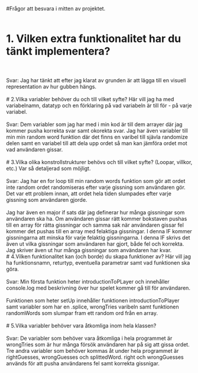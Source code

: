 #Frågor att besvara i mitten av projektet.
<br>
<br>
# 1. Vilken extra funktionalitet har du tänkt implementera?
<br>
<br>
Svar: Jag har tänkt att efter jag klarat av grunden är att lägga till en visuell representation av hur gubben hängs.
<br>
<br>
# 2.Vilka variabler behöver du och till vilket syfte? Här vill jag ha med variabelnamn, datatyp och en förklaring på vad variabeln är till för - på varje variabel.
<br>
<br>
Svar: Dem variabler som jag har med i min kod är till dem arrayer där jag kommer pusha korrekta svar samt okorekta svar. Jag har även variabler till min min random word funktion där det finns en varibel till sjävla randomize delen samt en variabel till att dela upp ordet så man kan jämföra ordet mot vad användaren gissar.
<br>
<br>
# 3.Vilka olika konstrollstrukturer behövs och till vilket syfte? (Loopar, villkor, etc.) Var så detaljerad som möjligt.
<br>
<br>
Svar: Jag har en for loop till min random words funktion som gör att ordet inte random ordet randomiseras efter varje gissning som användaren gör. Det var ett problem innan, att ordet hela tiden slumpades efter varje gissning som användaren gjorde.
<br>
<br>
Jag har även en major if sats där jag definerar hur många gissningar som användaren ska ha. Om användaren gissar rätt kommer bokstaven pushas till en array för rätta gissningar och samma sak när användaren gissar fel kommer det pushas till en array med felaktiga gissningar. I denna IF kommer gissningarna att minska för varje felaktig gissningarna. I denna IF skrivs det även ut vilka gissningar som användaren har gjort, både fel och korrekta. Jag skriver även ut hur många gissningar som användaren har kvar.
<br>
# 4.Vilken funktionalitet kan (och borde) du skapa funktioner av? Här vill jag ha funktionsnamn, returtyp, eventuella parametrar samt vad funktionen ska göra.
<br>
<br>
Svar: Min första funktion heter introductionToPLayer och innehåller console.log med beskrivning över hur spelet kommer gå till för användaren.
<br>
<br>
Funktionen som heter setUp innehåller funktionen introductionToPlayer samt variabler som har en .splice, wrongTries varibeln samt funktionen randomWords som slumpar fram ett random ord från en array.
<br>
<br>
# 5.Vilka variabler behöver vara åtkomliga inom hela klassen?
<br>
<br>
Svar: De variabler som behöver vara åtkomliga i hela programmet är wrongTries som är hur många försök användaren har på sig att gissa ordet. Tre andra variabler som behöver kommas åt under hela programmet är rightGuesses, wrongGuesses och splittedWord. right och wrongGuesses används för att pusha användarens fel samt korrekta gissnigar. 